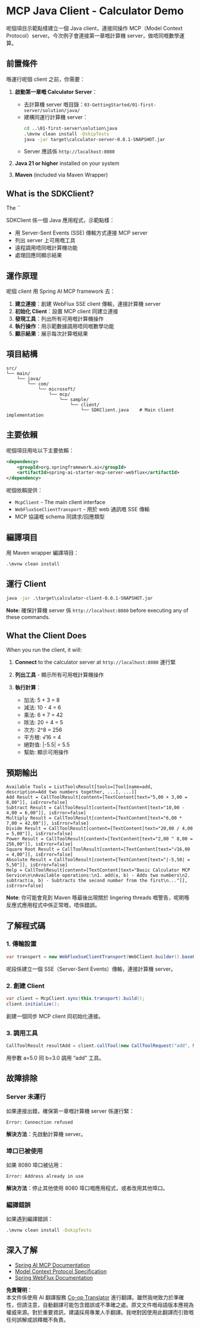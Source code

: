 <!--
CO_OP_TRANSLATOR_METADATA:
{
  "original_hash": "7074b9f4c8cd147c1c10f569d8508c82",
  "translation_date": "2025-06-11T13:06:15+00:00",
  "source_file": "03-GettingStarted/02-client/solution/java/README.md",
  "language_code": "hk"
}
-->
# MCP Java Client - Calculator Demo

呢個項目示範點樣建立一個 Java client，連接同操作 MCP（Model Context Protocol）server。今次例子會連接第一章嘅計算機 server，做唔同嘅數學運算。

## 前置條件

喺運行呢個 client 之前，你需要：

1. **啟動第一章嘅 Calculator Server**：
   - 去計算機 server 嘅目錄：`03-GettingStarted/01-first-server/solution/java/`
   - 建構同運行計算機 server：
     ```cmd
     cd ..\01-first-server\solution\java
     .\mvnw clean install -DskipTests
     java -jar target\calculator-server-0.0.1-SNAPSHOT.jar
     ```
   - Server 應該係 `http://localhost:8080`

2. **Java 21 or higher** installed on your system
3. **Maven** (included via Maven Wrapper)

## What is the SDKClient?

The ``

SDKClient 係一個 Java 應用程式，示範點樣：
- 用 Server-Sent Events (SSE) 傳輸方式連接 MCP server
- 列出 server 上可用嘅工具
- 遠程調用唔同嘅計算機功能
- 處理回應同顯示結果

## 運作原理

呢個 client 用 Spring AI MCP framework 去：

1. **建立連接**：創建 WebFlux SSE client 傳輸，連接計算機 server
2. **初始化 Client**：設置 MCP client 同建立連接
3. **發現工具**：列出所有可用嘅計算機操作
4. **執行操作**：用示範數據調用唔同嘅數學功能
5. **顯示結果**：展示每次計算嘅結果

## 項目結構

```
src/
└── main/
    └── java/
        └── com/
            └── microsoft/
                └── mcp/
                    └── sample/
                        └── client/
                            └── SDKClient.java    # Main client implementation
```

## 主要依賴

呢個項目用咗以下主要依賴：

```xml
<dependency>
    <groupId>org.springframework.ai</groupId>
    <artifactId>spring-ai-starter-mcp-server-webflux</artifactId>
</dependency>
```

呢個依賴提供：
- `McpClient` - The main client interface
- `WebFluxSseClientTransport` - 用於 web 通訊嘅 SSE 傳輸
- MCP 協議嘅 schema 同請求/回應類型

## 編譯項目

用 Maven wrapper 編譯項目：

```cmd
.\mvnw clean install
```

## 運行 Client

```cmd
java -jar .\target\calculator-client-0.0.1-SNAPSHOT.jar
```

**Note**: 確保計算機 server 係 `http://localhost:8080` before executing any of these commands.

## What the Client Does

When you run the client, it will:

1. **Connect** to the calculator server at `http://localhost:8080` 運行緊

2. **列出工具** - 顯示所有可用嘅計算機操作
3. **執行計算**：
   - 加法: 5 + 3 = 8
   - 減法: 10 - 4 = 6
   - 乘法: 6 × 7 = 42
   - 除法: 20 ÷ 4 = 5
   - 次方: 2^8 = 256
   - 平方根: √16 = 4
   - 絕對值: |-5.5| = 5.5
   - 幫助: 顯示可用操作

## 預期輸出

```
Available Tools = ListToolsResult[tools=[Tool[name=add, description=Add two numbers together, ...], ...]]
Add Result = CallToolResult[content=[TextContent[text="5,00 + 3,00 = 8,00"]], isError=false]
Subtract Result = CallToolResult[content=[TextContent[text="10,00 - 4,00 = 6,00"]], isError=false]
Multiply Result = CallToolResult[content=[TextContent[text="6,00 * 7,00 = 42,00"]], isError=false]
Divide Result = CallToolResult[content=[TextContent[text="20,00 / 4,00 = 5,00"]], isError=false]
Power Result = CallToolResult[content=[TextContent[text="2,00 ^ 8,00 = 256,00"]], isError=false]
Square Root Result = CallToolResult[content=[TextContent[text="√16,00 = 4,00"]], isError=false]
Absolute Result = CallToolResult[content=[TextContent[text="|-5,50| = 5,50"]], isError=false]
Help = CallToolResult[content=[TextContent[text="Basic Calculator MCP Service\n\nAvailable operations:\n1. add(a, b) - Adds two numbers\n2. subtract(a, b) - Subtracts the second number from the first\n..."]], isError=false]
```

**Note**: 你可能會見到 Maven 喺最後出現關於 lingering threads 嘅警告，呢啲喺反應式應用程式中係正常嘅，唔係錯誤。

## 了解程式碼

### 1. 傳輸設置
```java
var transport = new WebFluxSseClientTransport(WebClient.builder().baseUrl("http://localhost:8080"));
```
呢段係建立一個 SSE（Server-Sent Events）傳輸，連接計算機 server。

### 2. 創建 Client
```java
var client = McpClient.sync(this.transport).build();
client.initialize();
```
創建一個同步 MCP client 同初始化連接。

### 3. 調用工具
```java
CallToolResult resultAdd = client.callTool(new CallToolRequest("add", Map.of("a", 5.0, "b", 3.0)));
```
用參數 a=5.0 同 b=3.0 調用 “add” 工具。

## 故障排除

### Server 未運行
如果連接出錯，確保第一章嘅計算機 server 係運行緊：
```
Error: Connection refused
```
**解決方法**：先啟動計算機 server。

### 埠口已被使用
如果 8080 埠口被佔用：
```
Error: Address already in use
```
**解決方法**：停止其他使用 8080 埠口嘅應用程式，或者改用其他埠口。

### 編譯錯誤
如果遇到編譯錯誤：
```cmd
.\mvnw clean install -DskipTests
```

## 深入了解

- [Spring AI MCP Documentation](https://docs.spring.io/spring-ai/reference/api/mcp/)
- [Model Context Protocol Specification](https://modelcontextprotocol.io/)
- [Spring WebFlux Documentation](https://docs.spring.io/spring-framework/docs/current/reference/html/web-reactive.html)

**免責聲明**：  
本文件係使用 AI 翻譯服務 [Co-op Translator](https://github.com/Azure/co-op-translator) 進行翻譯。雖然我哋致力於準確性，但請注意，自動翻譯可能包含錯誤或不準確之處。原文文件嘅母語版本應視為權威來源。對於重要資訊，建議採用專業人手翻譯。我哋對因使用此翻譯而引致嘅任何誤解或誤釋概不負責。